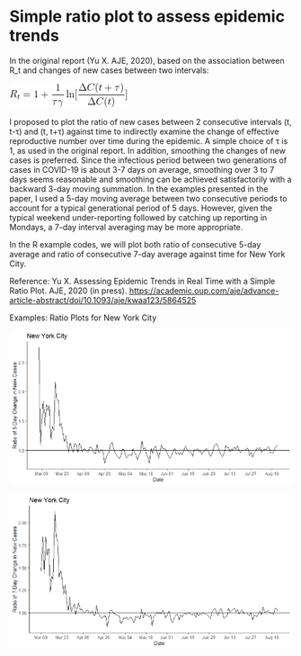 # Simple ratio plot to assess epidemic trends

In the original report (Yu X. AJE, 2020), based on the association between R_t and changes of new cases between two intervals: 

!["R_t and Ratio equation"](R_t_ratio_equation.gif)

I proposed to plot the ratio of new cases between 2 consecutive intervals (t, t-τ) and (t, t+τ) against time to indirectly examine the change of effective reproductive number over time during the epidemic. A simple choice of τ is 1, as used in the original report. In addition, smoothing the changes of new cases is preferred. Since the infectious period between two generations of cases in COVID-19 is about 3-7 days on average, smoothing over 3 to 7 days seems reasonable and smoothing can be achieved satisfactorily with a backward 3-day moving summation.  In the examples presented in the paper, I used a 5-day moving average between two consecutive periods to account for a typical generational period of 5 days.  However, given the typical weekend under-reporting followed by catching up reporting in Mondays, a 7-day interval averaging may be more appropriate.  

In the R example codes, we will plot both ratio of consecutive 5-day average and ratio of consecutive 7-day average against time for New York City. 

Reference:
Yu X. Assessing Epidemic Trends in Real Time with a Simple Ratio Plot. AJE, 2020 (in press). https://academic.oup.com/aje/advance-article-abstract/doi/10.1093/aje/kwaa123/5864525


Examples: Ratio Plots for New York City

!["Five Day Ratio Plot"](epi_ratio_plot_5day_NY.png)


!["Seven Day Ratio Plot"](epi_ratio_plot_7day_NY.png)
